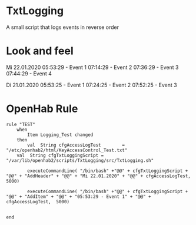 # TxtLogging
A small script that logs events in reverse order

# Look and feel
Mi 22.01.2020
05:53:29 - Event 1
07:14:29 - Event 2
07:36:29 - Event 3
07:44:29 - Event 4

Di 21.01.2020
05:53:25 - Event 1
07:24:25 - Event 2
07:52:25 - Event 3

# OpenHab Rule
```
rule "TEST"
	when
		Item Logging_Test changed
	then
		val  String	cfgAccessLogTest		= "/etc/openhab2/html/KeyAccessControl_Test.txt"
    val  String cfgTxtLoggingScript	= "/var/lib/openhab2/scripts/TxtLogging/src/TxtLogging.sh"

		executeCommandLine( "/bin/bash" +"@@" + cfgTxtLoggingScript + "@@" + "AddHeader" + "@@" + "Mi 22.01.2020" + "@@" + cfgAccessLogTest,  5000)

		executeCommandLine( "/bin/bash" +"@@" + cfgTxtLoggingScript + "@@" + "AddItem" + "@@" + "05:53:29 - Event 1" + "@@" + cfgAccessLogTest,  5000)


end
```
